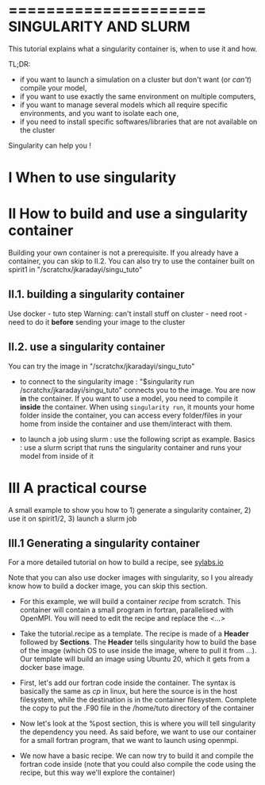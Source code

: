 =====================
SINGULARITY AND SLURM
=====================

This tutorial explains what a singularity container is, when to use it and how.

TL;DR: 

* if you want to launch a simulation on a cluster but don't want (or *can't*) compile your model,
* if you want to use exactly the same environment on multiple computers,
* if you want to manage several models which all require specific environments, and you want to isolate each one, 
* if you need to install specific softwares/libraries that are not available on the cluster 

Singularity can help you !

I When to use singularity
=========================

II How to build and use a singularity container
===============================================

Building your own container is not a prerequisite. If you already have a container, you can skip to II.2.
You can also try to use the container built on spirit1 in "/scratchx/jkaradayi/singu_tuto" 

II.1. building a singularity container
--------------------------------------
Use docker - tuto step 
Warning: can't install stuff on cluster - need root - need to do it **before** sending your image to the cluster

II.2. use a singularity container
---------------------------------

You can try the image in "/scratchx/jkaradayi/singu_tuto" 

* to connect to the singularity image : "$singularity run /scratchx/jkaradayi/singu_tuto" connects you to the image. You are now **in** the container. If you want to use a model, you need to compile it **inside** the container. When using ```singularity run```, it mounts your home folder inside the container, you can access every folder/files in your home from inside the container and use them/interact with them.

* to launch a job using slurm : use the following script as example. Basics : use a slurm script that runs the singularity container and runs your model from inside of it


III A practical course
======================

A small example to show you how to 1) generate a singularity container, 2) use it on spirit1/2, 3) launch a slurm job

III.1 Generating a singularity container
----------------------------------------

For a more detailed tutorial on how to build a recipe, see [sylabs.io](https://docs.sylabs.io/guides/2.6/user-guide/container_recipes.html)

Note that you can also use docker images with singularity, so I you already know how to build a docker image, you can skip this section.


* For this example, we will build a container *recipe* from scratch. This container will contain a small program in fortran, parallelised with OpenMPI. You will need to edit the recipe and replace the *<...>*

* Take the tutorial.recipe as a template. The recipe is made of a **Header** followed by **Sections**. The **Header** tells singularity how to build the base of the image (which OS to use inside the image, where to pull it from ...). Our template will build an image using Ubuntu 20, which it gets from a docker base image.

* First, let's add our fortran code inside the container. The syntax is basically the same as *cp* in linux, but here the source is in the host filesystem, while the destination is in the container filesystem. 
Complete the copy to put the .F90 file in the /home/tuto directory of the container

* Now let's look at the %post section, this is where you will tell singularity the dependency you need. As said before, we want to use our container for a small fortran program, that we want to launch using openmpi. 

* We now have a basic recipe. We can now try to build it and compile the fortran code inside (note that you could also compile the code using the recipe, but this way we'll explore the container)
